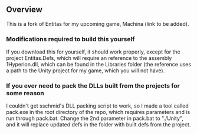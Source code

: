 ## Overview
This is a fork of Entitas for my upcoming game, Machina (link to be added).

### Modifications required to build this yourself
If you download this for yourself, it should work properly, except for the project Entitas.Defs, which will require an reference to the assembly 1Hyperion.dll, which can be found in the Libraries folder (the reference uses a path to the Unity project for my game, which you will not have).

### If you ever need to pack the DLLs built from the projects for some reason
 I couldn't get sschmid's DLL packing script to work, so I made a tool called pack.exe in the root directory of the repo, which requires parameters and is run through pack.bat. Change the 2nd parameter in pack.bat to "./Unity", and it will replace updated defs in the folder with built defs from the project. 